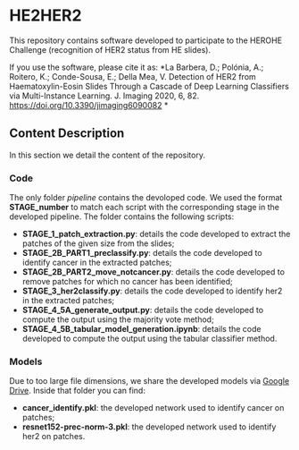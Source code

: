 # HE2HER2
This repository contains software developed to participate to the HEROHE Challenge (recognition of HER2 status from HE slides). 

If you use the software, please cite it as:
*La Barbera, D.; Polónia, A.; Roitero, K.; Conde-Sousa, E.; Della Mea, V. Detection of HER2 from Haematoxylin-Eosin Slides Through a Cascade of Deep Learning Classifiers via Multi-Instance Learning. J. Imaging 2020, 6, 82. https://doi.org/10.3390/jimaging6090082 *

## Content Description

In this section we detail the content of the repository.

### Code

The only folder *pipeline* contains the devoloped code. We used the format **STAGE_number** to match each script with the corresponding stage in the developed pipeline. The folder contains the following scripts:

- **STAGE_1_patch_extraction.py**: details the code developed to extract the patches of the given size from the slides;
- **STAGE_2B_PART1_preclassify.py**: details the code developed to identify cancer in the extracted patches;
- **STAGE_2B_PART2_move_notcancer.py**: details the code developed to remove patches for which no cancer has been identified;
- **STAGE_3_her2classify.py**: details the code developed to identify her2 in the extracted patches;
- **STAGE_4_5A_generate_output.py**: details the code developed to compute the output using the majority vote method;
- **STAGE_4_5B_tabular_model_generation.ipynb**: details the code developed to compute the output using the tabular classifier method.

### Models

Due to too large file dimensions, we share the developed models via [Google Drive](https://drive.google.com/drive/folders/1xzcfgugSd3wDUq1FxrYIUFO-LZOwgDxY?usp=sharing). Inside that folder you can find:

- **cancer_identify.pkl**: the developed network used to identify cancer on patches;
- **resnet152-prec-norm-3.pkl**: the developed network used to identify her2 on patches.

